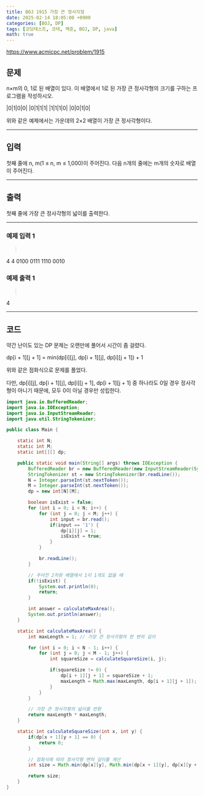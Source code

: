 ```yaml
---
title: BOJ 1915 가장 큰 정사각형
date: 2025-02-14 18:05:08 +0900
categories: [BOJ, DP]
tags: [코딩테스트, 코테, 백준, BOJ, DP, java]
math: true
---
```


<https://www.acmicpc.net/problem/1915>

## 문제
n×m의 0, 1로 된 배열이 있다. 이 배열에서 1로 된 가장 큰 정사각형의 크기를 구하는 프로그램을 작성하시오.

|0|1|0|0|
|0|1|1|1|
|1|1|1|0|
|0|0|1|0|

위와 같은 예제에서는 가운데의 2×2 배열이 가장 큰 정사각형이다.

---
## 입력
첫째 줄에 n, m(1 ≤ n, m ≤ 1,000)이 주어진다. 다음 n개의 줄에는 m개의 숫자로 배열이 주어진다.

---
## 출력
첫째 줄에 가장 큰 정사각형의 넓이를 출력한다.

---
### 예제 입력 1
> <pre>
4 4
0100
0111
1110
0010
> </pre>

### 예제 출력 1
> <pre>
4
> </pre>

---
## 코드
약간 난이도 있는 DP 문제는 오랜만에 풀어서 시간이 좀 걸렸다.

dp[i + 1][j + 1] = min(dp[i][j], dp[i + 1][j], dp[i][j + 1]) + 1

위와 같은 점화식으로 문제를 풀었다.

다만, dp[i][j], dp[i + 1][j], dp[i][j + 1], dp[i + 1][j + 1] 중 하나라도 0일 경우 정사각형이 아니기 때문에, 모두 0이 아닐 경우만 성립한다.

```java
import java.io.BufferedReader;
import java.io.IOException;
import java.io.InputStreamReader;
import java.util.StringTokenizer;

public class Main {

    static int N;
    static int M;
    static int[][] dp;

    public static void main(String[] args) throws IOException {
        BufferedReader br = new BufferedReader(new InputStreamReader(System.in));
        StringTokenizer st = new StringTokenizer(br.readLine());
        N = Integer.parseInt(st.nextToken());
        M = Integer.parseInt(st.nextToken());
        dp = new int[N][M];

        boolean isExist = false;
        for (int i = 0; i < N; i++) {
            for (int j = 0; j < M; j++) {
                int input = br.read();
                if(input == '1') {
                    dp[i][j] = 1;
                    isExist = true;
                }
            }

            br.readLine();
        }

        // 주어진 2차원 배열에서 1이 1개도 없을 때
        if(!isExist) {
            System.out.println(0);
            return;
        }

        int answer = calculateMaxArea();
        System.out.println(answer);
    }

    static int calculateMaxArea() {
        int maxLength = 1; // 가장 큰 정사각형의 한 변의 길이

        for (int i = 0; i < N - 1; i++) {
            for (int j = 0; j < M - 1; j++) {
                int squareSize = calculateSquareSize(i, j);

                if(squareSize != 0) {
                    dp[i + 1][j + 1] = squareSize + 1;
                    maxLength = Math.max(maxLength, dp[i + 1][j + 1]);
                }
            }
        }

        // 가장 큰 정사각형의 넓이를 반환
        return maxLength * maxLength;
    }

    static int calculateSquareSize(int x, int y) {
        if(dp[x + 1][y + 1] == 0) {
            return 0;
        }

        // 점화식에 따라 정사각형 변의 길이를 계산
        int size = Math.min(dp[x][y], Math.min(dp[x + 1][y], dp[x][y + 1]));

        return size;
    }
}
```
